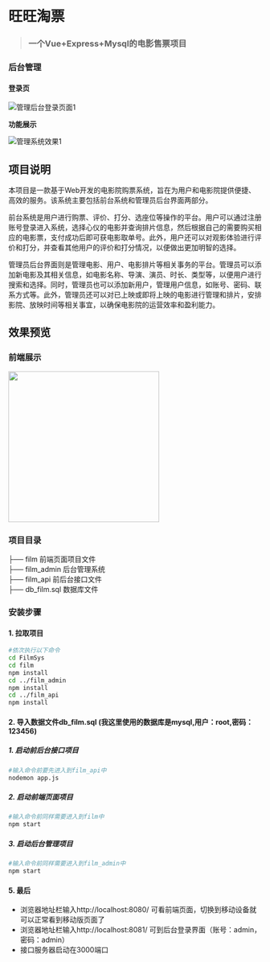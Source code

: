 # 旺旺淘票

> ### 一个Vue+Express+Mysql的电影售票项目

### 后台管理

#### 登录页

![管理后台登录页面1](C:\Users\新旺\Desktop\ppt\管理后台登录页面1.png)

**功能展示**

![管理系统效果1](https://user-images.githubusercontent.com/108270096/235437052-f02b3e03-4f18-4150-98ca-1772e008c95f.gif)


## 项目说明 
本项目是一款基于Web开发的电影院购票系统，旨在为用户和电影院提供便捷、高效的服务。该系统主要包括前台系统和管理员后台界面两部分。

​        前台系统是用户进行购票、评价、打分、选座位等操作的平台。用户可以通过注册账号登录进入系统，选择心仪的电影并查询排片信息，然后根据自己的需要购买相应的电影票，支付成功后即可获电影取单号。此外，用户还可以对观影体验进行评价和打分，并查看其他用户的评价和打分情况，以便做出更加明智的选择。

​        管理员后台界面则是管理电影、用户、电影排片等相关事务的平台。管理员可以添加新电影及其相关信息，如电影名称、导演、演员、时长、类型等，以便用户进行搜索和选择。同时，管理员也可以添加新用户，管理用户信息，如账号、密码、联系方式等。此外，管理员还可以对已上映或即将上映的电影进行管理和排片，安排影院、放映时间等相关事宜，以确保电影院的运营效率和盈利能力。

  

## 效果预览

### 前端展示
<img src="https://user-images.githubusercontent.com/108270096/235434377-f98ad64c-16ae-4637-b4d2-ec7a7c8272dc.png" width="300px">

### 项目目录     

├── film 前端页面项目文件   
├── film_admin 后台管理系统    
├── film_api 前后台接口文件       
├── db_film.sql 数据库文件  

### 安装步骤

#### 1. 拉取项目

```bash
#依次执行以下命令
cd FilmSys
cd film
npm install
cd ../film_admin
npm install
cd ../film_api
npm install
```

#### 2. 导入数据文件db_film.sql (我这里使用的数据库是mysql,用户：root,密码：123456)


##### 1. 启动前后台接口项目

```bash
#输入命令前要先进入到film_api中
nodemon app.js
```

##### 2. 启动前端页面项目

```bash
#输入命令前同样需要进入到film中
npm start
```

##### 3. 启动后台管理项目

```bash
#输入命令前同样需要进入到film_admin中
npm start
```

#### 5. 最后

- 浏览器地址栏输入http://localhost:8080/ 可看前端页面，切换到移动设备就可以正常看到移动版页面了
- 浏览器地址栏输入http://localhost:8081/ 可到后台登录界面（账号：admin，密码：admin） 
- 接口服务器启动在3000端口
